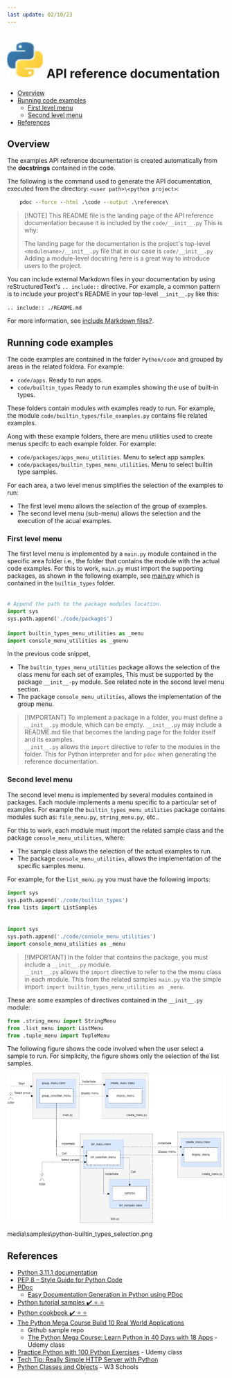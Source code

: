 ```yaml
---
last update: 02/10/23
---
```


# ![python-icon](../media/icons/python-icon.svg) API reference documentation

- [Overview](#overview)
- [Running code examples](#running-code-examples)
  - [First level menu](#first-level-menu)
  - [Second level menu](#second-level-menu)
- [References](#references)

## Overview

The examples API reference documentation is created automatically from the
**docstrings** contained in the code.  

The following is the command used to generate the API documentation, executed
from the directory: `<user path>\<python project>`:

```cmd
    pdoc --force --html .\code --output .\reference\
```

> [!NOTE] This README file is the landing page of the API reference
documentation because it is included by the `code/__init__.py` This is why:
>
> The landing page for the documentation is the project's top-level
> `<modulename>/__init__.py` file that in our case is `code/__init__.py` Adding
> a module-level docstring here is a great way to introduce users to the
> project. 

You can include external Markdown files in your documentation by using
reStructuredText's `.. include::` directive. For example, a common pattern is to
include your project's README in your top-level `__init__.py` like this:

`.. include:: ./README.md`

For more information, see [include Markdown
files?](https://pdoc.dev/docs/pdoc.html#include-markdown-files).

## Running code examples

The code examples are contained in the folder `Python/code` and grouped by areas
in the related foldera. For example:

- `code/apps`. Ready to run apps.
- `code/builtin_types` Ready to run examples showing the use of built-in types. 

These folders contain modules with examples ready to run. For example, the
module `code/builtin_types/file_examples.py` contains file related examples. 

Aong with these example folders, there are menu utilities used to create menus
specifc to each example folder. For example:

- `code/packages/apps_menu_utilities`. Menu to select app samples.
- `code/packages/builtin_types_menu_utilities`. Menu to select builtin type samples. 

For each area, a two level menus simplifies the selection of the examples to
run:

- The first level menu allows the selection of the group of examples.
- The second level menu (sub-menu) allows the selection and the execution of the
  acual examples.

### First level menu

The first level menu is implemented by a `main.py` module contained in the
specific area folder i.e., the folder that contains the module with the actual
code examples. For this to work, `main.py` must import the supporting packages,
as shown in the following example, see [main.py](./builtin_types/main.py) which
is contained in the `builtin_types` folder. 

```python

# Append the path to the package modules location.  
import sys
sys.path.append('./code/packages') 

import builtin_types_menu_utilities as _menu  
import console_menu_utilities as _gmenu   

```

In the previous code snippet, 

- The `builtin_types_menu_utilities` package allows the selection of the class
menu for each set of examples, This must be supported by the package
`__init__-py` module. See related note in the second level menu section.  
- The package `console_menu_utilities`, allows the implementation of the group menu.
  

> [!IMPORTANT] To implement a package in a folder, you must define a
`__init__.py` module, which can be empty. `__init__.py` may include a README.md
> file that becomes the landing page for the folder itself and its examples.  
> `__init__.py` allows the `import` directive to refer to the modules in the
> folder. This for Python interpreter and for `pdoc` when generating the
> reference documentation. 
>

### Second level menu

The second level menu is implemented by several modules contained in packages.
Each module implements a menu specific to a particular set of examples.
For example the `builtin_types_menu_utilities` package contains modules such as:
`file_menu.py`, `string_menu.py`, etc..

For this to work, each modlule must import the related sample class and the
package `console_menu_utilities`, where:

- The sample class allows the selection of the actual examples to run.
- The package `console_menu_utilities`, allows the implementation of the
  specific samples menu.

For example, for the `list_menu.py` you must have the following imports:

```python
import sys
sys.path.append('./code/builtin_types')
from lists import ListSamples


import sys
sys.path.append('./code/console_menu_utilities')
import console_menu_utilities as _menu   

```

> [!IMPORTANT] In the folder that contains the package, you must include a
> `__init__.py` module.  
> `__init__.py` allows the `import` directive to refer to the the menu
> class in each module. This from the related samples `main.py` via the simple import:
> `import builtin_types_menu_utilities as _menu`.   

These are some examples of directives contained in the `__init__.py` module:

```python
from .string_menu import StringMenu
from .list_menu import ListMenu
from .tuple_menu import TupleMenu
```

The following figure shows the code involved when the user select a sample to run. 
For simplicity, the figure shows only the selection of the list samples.

![builtin types selection](../media/samples/python-builtin_types_selection.png)

media\samples\python-builtin_types_selection.png

## References

- [Python 3.11.1 documentation](https://docs.python.org/3/)
- [PEP 8 – Style Guide for Python Code](https://peps.python.org/pep-0008/)
- [PDoc](https://pdoc.dev/docs/pdoc.html)
  - [Easy Documentation Generation in Python using
    PDoc](https://medium.com/cemac/simple-documentation-generation-in-python-using-pdoc-16fb86eb5cd5)
- [Python tutorial samples :heavy_check_mark: :star:
  :star:](https://www.iditect.com/guide/python/index.html) 
- [Python cookbook :heavy_check_mark: :star:
  :star:](https://d.cxcore.net/Python/Python_Cookbook_3rd_Edition.pdf) 
- [The Python Mega Course Build 10 Real World
  Applications](https://github.com/JayabharathP/The-Python-Mega-Course-Build-10-Real-World-Applications-#readme)
  - Github sample repo
  - [The Python Mega Course: Learn Python in 40 Days with 18
    Apps](https://www.udemy.com/course/the-python-mega-course/) - Udemy class
- [Practice Python with 100 Python
  Exercises](https://www.udemy.com/course/python-video-workbook/) - Udemy class
- [Tech Tip: Really Simple HTTP Server with
  Python](https://www.linuxjournal.com/content/tech-tip-really-simple-http-server-python)
- [Python Classes and
  Objects](https://www.w3schools.com/python/python_classes.asp) - W3 Schools
  

